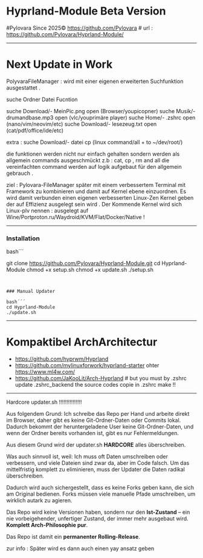 # Hyprland-Module Beta Version

#Pylovara Since 2025© https://github.com/Pylovara #
url : https://github.com/Pylovara/Hyprland-Module/

-----------------------------------------------------------------------------------

# Next Update in Work

PolyvaraFileManager : wird mit einer eigenen erweiterten Suchfunktion ausgestattet .

suche   Ordner           Datei        Fucntion

suche  Download/-     MeinPic.png      open  (Browser/youpicopner)
suche  Musik/-       drumandbase.mp3   open  (vlc/youprimäre player)
suche  Home/-          .zshrc          open  (nano/vim/neovim/etc)
suche  Download/-     lesezeug.txt     open  (cat/pdf/office/ide/etc)

extra :
suche  Download/-        datei          cp    (linux command/all + to ~/dev/root/)

die funktionen werden nicht nur einfach gehalten sondern werden als allgemein commands ausgeschmückt z.b : cat, cp , rm and all 
die vereinfachten command werden auf logik aufgebaut für den allgemein gebrauch .

ziel : Pylovara-FileManager später mit einem verbessertem Terminal mit Framework zu kombinieren und damit auf Kernel ebene einzuordnen.
       Es wird damit verbunden einen eigenen verbesserten Linux-Zen Kernel geben der auf Effizienz ausgelegt sein wird .
       Der Kommende Kernel wird sich Linux-plv nennen : ausgelegt auf Wine/Portproton.ru/Waydroid/KVM/Flat/Docker/Native !

-------------------------------------------------------------------

### Installation 

bash´´´

git clone https://github.com/Pylovara/Hyprland-Module.git
cd Hyprland-Module
chmod +x setup.sh
chmod +x update.sh
./setup.sh

```


### Manual Updater

bash´´´
cd Hyprland-Module
./update.sh
```

------------------------------------------------------------------
# Kompaktibel ArchArchitectur
- https://github.com/hyprwm/Hyprland
- https://github.com/mylinuxforwork/hyprland-starter ohter https://www.ml4w.com/ 
- https://github.com/JaKooLit/Arch-Hyprland # but you must by .zshrc update .zshrc_backend the source codes copie in .zshrc make !! 
------------------------------------------------------------------
Hardcore updater.sh !!!!!!!!!!!!!!!

Aus folgendem Grund:
Ich schreibe das Repo per Hand und arbeite direkt im Browser, daher gibt es keine Git-Ordner-Daten oder Commits lokal. Dadurch bekommt der heruntergeladene User keine Git-Ordner-Daten, und wenn der Ordner bereits vorhanden ist, gibt es nur Fehlermeldungen.

Aus diesem Grund wird der updater.sh **HARDCORE** alles überschreiben.

Was auch sinnvoll ist, weil:
Ich muss oft Daten umschreiben oder verbessern, und viele Dateien sind zwar da, aber im Code falsch. Um das mittelfristig komplett zu eliminieren, muss der Updater die Daten radikal überschreiben.

Dadurch wird auch sichergestellt, dass es keine Forks geben kann, die sich am Original bedienen. Forks müssen viele manuelle Pfade umschreiben, um wirklich autark zu agieren.

Das Repo wird keine Versionen haben, sondern nur den **Ist-Zustand** – ein nie vorbeigehender, unfertiger Zustand, der immer mehr ausgebaut wird. **Komplett Arch-Philosophie pur**.

Das Repo ist damit ein **permanenter Rolling-Release**.

zur info : Später wird es dann auch einen yay ansatz geben
